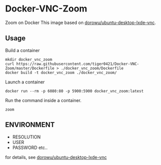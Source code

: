 # Docker-VNC-Zoom
Zoom on Docker
This image based on [dorowu/ubuntu-desktop-lxde-vnc](https://hub.docker.com/r/dorowu/ubuntu-desktop-lxde-vnc).

## Usage
Build a container
```
mkdir docker_vnc_zoom
curl https://raw.githubusercontent.com/tiger0421/Docker-VNC-Zoom/master/Dockerfile > ./docker_vnc_zoom/Dockerfile
docker build -t docker_vnc_zoom ./docker_vnc_zoom/
```

Launch a container
```
docker run --rm -p 6080:80 -p 5900:5900 docker_vnc_zoom:latest
```
Run the command inside a container.
```
zoom
```

## ENVIRONMENT
- RESOLUTION
- USER
- PASSWORD
etc..

for details, see [dorowu/ubuntu-desktop-lxde-vnc](https://hub.docker.com/r/dorowu/ubuntu-desktop-lxde-vnc)
